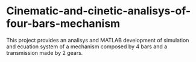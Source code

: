 # Cinematic-and-cinetic-analisys-of-four-bars-mechanism
This project provides an analisys and MATLAB development of simulation and ecuation system of a mechanism composed by 4 bars and a transmission made by 2 gears. 
